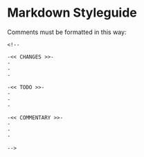 # Markdown Styleguide
Comments must be formatted in this way:
~~~
<!--

-<< CHANGES >>-
-
-
-

-<< TODO >>-
-
-
-

-<< COMMENTARY >>-
-
-
-

-->
~~~
